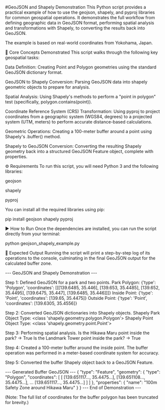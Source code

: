 #GeoJSON and Shapely Demonstration
This Python script provides a practical example of how to use the geojson, shapely, and pyproj libraries for common geospatial operations. It demonstrates the full workflow from defining geographic data in GeoJSON format, performing spatial analysis and transformations with Shapely, to converting the results back into GeoJSON.

The example is based on real-world coordinates from Yokohama, Japan.

📍 Core Concepts Demonstrated
This script walks through the following key geospatial tasks:

Data Definition: Creating Point and Polygon geometries using the standard GeoJSON dictionary format.

GeoJSON to Shapely Conversion: Parsing GeoJSON data into shapely geometric objects to prepare for analysis.

Spatial Analysis: Using Shapely's methods to perform a "point in polygon" test (specifically, polygon.contains(point)).

Coordinate Reference System (CRS) Transformation: Using pyproj to project coordinates from a geographic system (WGS84, degrees) to a projected system (UTM, meters) to perform accurate distance-based calculations.

Geometric Operations: Creating a 100-meter buffer around a point using Shapely's .buffer() method.

Shapely to GeoJSON Conversion: Converting the resulting Shapely geometry back into a structured GeoJSON Feature object, complete with properties.

⚙️ Requirements
To run this script, you will need Python 3 and the following libraries:

geojson

shapely

pyproj

You can install all the required libraries using pip:

pip install geojson shapely pyproj

▶️ How to Run
Once the dependencies are installed, you can run the script directly from your terminal:

python geojson_shapely_example.py

📝 Expected Output
Running the script will print a step-by-step log of its operations to the console, culminating in the final GeoJSON output for the calculated buffer zone.

--- GeoJSON and Shapely Demonstration ---

Step 1: Defined GeoJSON for a park and two points.
Park Polygon: {'type': 'Polygon', 'coordinates': [[[139.6485, 35.446], [139.653, 35.4485], [139.652, 35.4495], [139.6475, 35.447], [139.6485, 35.446]]]}
Inside Point: {'type': 'Point', 'coordinates': [139.65, 35.4475]}
Outside Point: {'type': 'Point', 'coordinates': [139.6305, 35.4556]}

Step 2: Converted GeoJSON dictionaries into Shapely objects.
Shapely Park Object Type: <class 'shapely.geometry.polygon.Polygon'>
Shapely Point Object Type: <class 'shapely.geometry.point.Point'>

Step 3: Performing spatial analysis.
Is the Hikawa Maru point inside the park? -> True
Is the Landmark Tower point inside the park? -> True

Step 4: Created a 100-meter buffer around the inside point.
The buffer operation was performed in a meter-based coordinate system for accuracy.

Step 5: Converted the buffer Shapely object back to a GeoJSON Feature.

--- Generated Buffer GeoJSON ---
{
    "type": "Feature",
    "geometry": {
        "type": "Polygon",
        "coordinates": [
            [
                [139.651117..., 35.4475...],
                [139.651108..., 35.4475...],
                ...
                [139.651117..., 35.4475...]
            ]
        ]
    },
    "properties": {
        "name": "100m Safety Zone around Hikawa Maru"
    }
}
--- End of Demonstration ---

(Note: The full list of coordinates for the buffer polygon has been truncated for brevity.)
